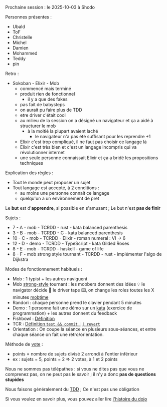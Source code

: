 Prochaine session : le 2025-10-03 à Shodo

Personnes présentes :
- Ubald
- ToF
- Christelle
- Michel
- Damien
- Mohammed
- Teddy
- pin

Retro :
- Sokoban - Elixir - Mob 
  - commencé mais terminé
  - produit rien de fonctionnel
    - il y a que des fakes
  - pas fait de babysteps
  - on aurait pu faire plus de TDD
  - etre driver c'était cool
  - au milieu de la session on a désigné un navigateur et ça a aidé à structurer le mob
    - à la moitié la plupart avaient laché
      - le navigateur n'a pas été suffisant pour les reprendre +1
  - Elixir c'est trop compliqué, il ne faut pas choisir ce langage là
  - Elixir c'est très bien et c'est un langage incompris qui va révolutionner internet
  - une seule personne connaissait Elixir et ça a bridé les propositions techniques

Explication des règles :
- Tout le monde peut proposer un sujet
- Tout langage est accepté, à 2 conditions :
  - au moins une personne connait ce langage
  - quelqu'un a un environnement de pret

Le **but** est d'**apprendre**, si possible en s'amusant ;
Le but n'est **pas de finir**

Sujets :
- 7 - A - mob - TCRDD - rust - kata balanced parenthesis
- 3 - B - mob - TCRDD - C - kata balanced parenthesis
- 10 - C - mob - TCRDD - Elixir - roman numeral : VI -> 6
- 12 - D - demo - TCRDD - TypeScript - kata Gilded Roses
- 8 - E - mob - TCRDD - haskell - game of life
- 8 - F - mob strong style tournant - TCRDD - rust - implémenter l'algo de Dijkstra

Modes de fonctionnement habituels :
- Mob : 1 typist + les autres naviguent
- Mob [strong-style] tournant : les mobbers donnent des idées 💡 le navigator décide 🔀 le driver tape ⌨️, on change les roles toutes les X minutes [mobtime]
- Randori : chaque personne prend le clavier pendant 5 minutes
- Demo : 1 personne fait une démo sur un [kata] (exercice de programmation) + les autres donnent du feedback
- Fishbowl : [Définition][fishbowl]
- TCR : [Définition `test && commit || revert`][tcr]
- Orientation : On coupe la séance en plusieurs sous-séances,
  et entre chaque séance on fait une rétro/orientation.

Méthode de [vote] :
- points = nombre de sujets divisé 2 arrondi à l'entier inférieur
- ex : sujets = 5, points = 2 => 2 votes, à 1 et 2 points

Nous ne sommes pas télépathes :
si vous ne dites pas que vous ne comprenez pas, on ne peut pas le savoir ;
il n'y a donc **pas de questions stupides**

Nous faisons généralement du [TDD][test_driven_development] ;
Ce n'est pas une obligation

Si vous voulez en savoir plus, vous pouvez aller lire [l'histoire du dojo]

[kata]: https://web.archive.org/web/20040423023001/http://www.pragprog.com/pragdave/Practices/CodeKata.rdoc
[strong-style]: https://llewellynfalco.blogspot.com/2014/06/llewellyns-strong-style-pairing.html
[mobtime]: https://mobtime.hadrienmp.fr/
[fishbowl]: https://en.wikipedia.org/wiki/Fishbowl_%28conversation%29
[tcr]: https://medium.com/@kentbeck_7670/test-commit-revert-870bbd756864
[vote]: https://emmanuelpaatz.com/dojosurvey
[test_driven_development]: https://fr.wikipedia.org/wiki/Test_driven_development
[l'histoire du dojo]: https://github.com/dojo-developpement-paris/dojo-developpement-paris.github.io/blob/main/history.md
